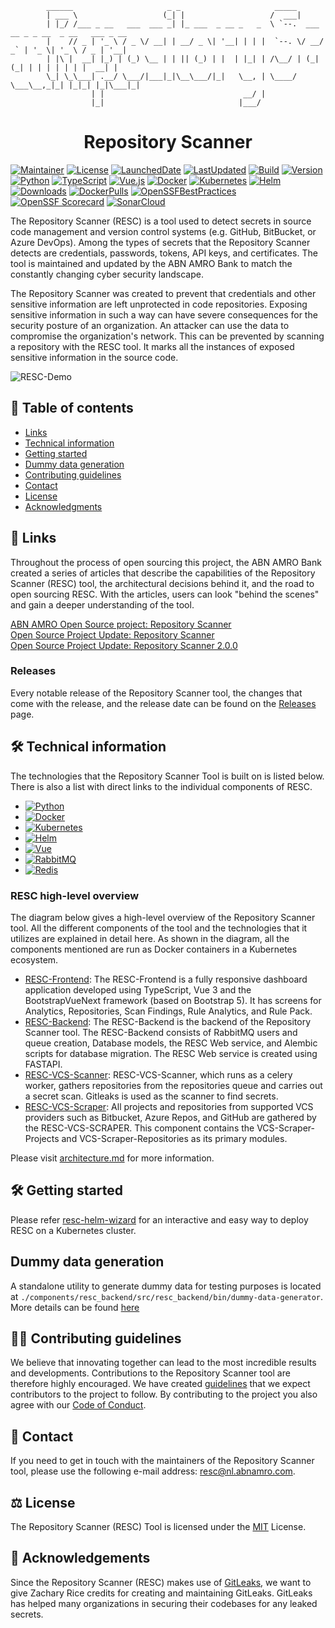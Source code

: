                   
            ______                     _ _                     _____
            | ___ \                   (_| |                   /  ___|
            | |_/ /___ _ __   ___  ___ _| |_ ___  _ __ _   _  \ `--.  ___ __ _ _ __  _ __   ___ _ __
            |    // _ | '_ \ / _ \/ __| | __/ _ \| '__| | | |  `--. \/ __/ _` | '_ \| '_ \ / _ | '__|
            | |\ |  __| |_) | (_) \__ | | || (_) | |  | |_| | /\__/ | (_| (_| | | | | | | |  __| |
            \_| \_\___| .__/ \___/|___|_|\__\___/|_|   \__, | \____/ \___\__,_|_| |_|_| |_|\___|_|
                      | |                               __/ |
                      |_|                              |___/

<div align="center">
    <h1>Repository Scanner</h1>
</div>

[![Maintainer][maintainer-shield]][maintainer-url]
[![License][license-shield]][license-url]
[![LaunchedDate][launched-shield]][launched-url]
[![LastUpdated][updated-shield]][updated-url]
[![Build][build-shield]][build-url]
[![Version][version-shield]][version-url]
[![Python][python-shield]][python-url]
[![TypeScript][typescript-shield]][typescript-url]
[![Vue.js][vuejs-shield]][vuejs-url]
[![Docker][docker-shield]][docker-url]
[![Kubernetes][k8-shield]][k8-url]
[![Helm][helm-shield]][helm-url]
[![Downloads][downloads-shield]][downloads-url]
[![DockerPulls][docker-pulls-shield]][docker-pulls-url]
[![OpenSSFBestPractices][openssf-shield]][openssf-url]
[![OpenSSF Scorecard][ossf-shield]][ossf-url]
[![SonarCloud][sonar-cloud-shield]][sonar-cloud-url]

The Repository Scanner (RESC) is a tool used to detect secrets in source code management and version control systems 
(e.g. GitHub, BitBucket, or Azure DevOps). Among the types of secrets that the Repository Scanner detects are credentials, 
passwords, tokens, API keys, and certificates. The tool is maintained and updated by the ABN AMRO Bank to match the 
constantly changing cyber security landscape. 

The Repository Scanner was created to prevent that credentials and other sensitive information are left unprotected in code repositories.
Exposing sensitive information in such a way can have severe consequences for the security posture of an organization. An attacker can use 
the data to compromise the organization's network. This can be prevented by scanning a repository with the RESC tool. It marks all the 
instances of exposed sensitive information in the source code.

![RESC-Demo](/images/RESC_Preview.gif)

## 📒 Table of contents
* [Links](#links)
* [Technical information](#technical-information)
* [Getting started](#getting-started)
* [Dummy data generation](#dummy-data-generation-guide)
* [Contributing guidelines](#contribution-guide)
* [Contact](#contact)
* [License](#license)
* [Acknowledgments](#acknowledgement)

## 🔗 Links <a name = "links"></a>

Throughout the process of open sourcing this project, the ABN AMRO Bank created a series of articles that describe the
capabilities of the Repository Scanner (RESC) tool, the architectural decisions behind it, and the road to open sourcing 
RESC. With the articles, users can look "behind the scenes" and gain a deeper understanding of the tool.  

[ABN AMRO Open Source project: Repository Scanner](https://medium.com/abn-amro-developer/abn-amro-open-source-project-repository-scanner-cf62aa62b059)  
[Open Source Project Update: Repository Scanner](https://medium.com/abn-amro-developer/open-source-project-update-repository-scanner-b44bc3f3921a)  
[Open Source Project Update: Repository Scanner 2.0.0](https://medium.com/abn-amro-developer/open-source-project-update-repository-scanner-2-0-0-a2120f8ccf4b)  

### Releases
Every notable release of the Repository Scanner tool, the changes that come with the release, and the release date can be found on the [Releases](https://github.com/abnamro/repository-scanner/releases) page.

## 🛠️ Technical information <a name = "technical-information"></a>
The technologies that the Repository Scanner Tool is built on is listed below. There is also a list with direct links to the individual
components of RESC.

* [![Python][Python.org]][Python-url]
* [![Docker][Docker.com]][Docker-url]
* [![Kubernetes][Kubernetes.io]][Kubernetes-url]
* [![Helm][Helm.sh]][Helm-url]
* [![Vue][Vue.js]][Vue-url]
* [![RabbitMQ][RabbitMQ.com]][RabbitMQ-url]
* [![Redis][Redis.com]][Redis-url]  

### RESC high-level overview
The diagram below gives a high-level overview of the Repository Scanner tool. All the different components of the
tool and the technologies that it utilizes are explained in detail here. As shown in the diagram, all the components mentioned
are run as Docker containers in a Kubernetes ecosystem.

* [RESC-Frontend](https://github.com/abnamro/repository-scanner/tree/main/components/resc-frontend): The RESC-Frontend is a fully responsive dashboard application developed using TypeScript, Vue 3 and the BootstrapVueNext framework (based on Bootstrap 5). It has screens for Analytics, Repositories, Scan Findings, Rule Analytics, and Rule Pack.
* [RESC-Backend](https://github.com/abnamro/repository-scanner/tree/main/components/resc-backend): The RESC-Backend is the backend of the Repository Scanner tool. The RESC-Backend consists of RabbitMQ users and queue creation, Database models, the RESC Web service, and Alembic scripts for database migration. The RESC Web service is created using FASTAPI.
* [RESC-VCS-Scanner](https://github.com/abnamro/repository-scanner/tree/main/components/resc-vcs-scanner): RESC-VCS-Scanner, which runs as a celery worker, gathers repositories from the repositories queue and carries out a secret scan. Gitleaks is used as the scanner to find secrets.
* [RESC-VCS-Scraper](https://github.com/abnamro/repository-scanner/tree/main/components/resc-vcs-scraper): All projects and repositories from supported VCS providers such as Bitbucket, Azure Repos, and GitHub are gathered by the RESC-VCS-SCRAPER. This component contains the VCS-Scraper-Projects and VCS-Scraper-Repositories as its primary modules.

Please visit [architecture.md](https://github.com/abnamro/repository-scanner/blob/main/docs/architecture.md) for more information.

## 🛠️ Getting started <a name = "getting-started"></a>
Please refer [resc-helm-wizard](https://github.com/abnamro/repository-scanner/blob/main/deployment/resc-helm-wizard/README.md) for an interactive and easy way to deploy RESC on a Kubernetes cluster.

##  Dummy data generation <a name = "dummy-data-generation-guide"></a>
A standalone utility to generate dummy data for testing purposes is located at `./components/resc_backend/src/resc_backend/bin/dummy-data-generator`. More details can be found [here](./components/resc-backend/src/resc_backend/bin/dummy-data-generator/README.md)

## 💁🏽 Contributing guidelines <a name = "contribution-guide"></a>
We believe that innovating together can lead to the most incredible results and developments. Contributions to the Repository Scanner tool are therefore highly encouraged. We have created [guidelines](https://github.com/abnamro/repository-scanner/blob/main/contributing.md) that we expect contributors to the project to follow.  By contributing to the project you also agree with our [Code of Conduct](https://github.com/abnamro/repository-scanner/blob/main/code-of-conduct.md).

## 📧    Contact <a name = "contact"></a>
If you need to get in touch with the maintainers of the Repository Scanner tool, please use the following e-mail address: [resc@nl.abnamro.com](mailto:resc@nl.abnamro.com).

## ⚖️ License <a name = "license"></a>
The Repository Scanner (RESC) Tool is licensed under the [MIT](https://github.com/abnamro/repository-scanner/blob/main/LICENSE.md) License.


## 🎉 Acknowledgements <a name = "acknowledgement"></a>
Since the Repository Scanner (RESC) makes use of [GitLeaks](https://github.com/zricethezav/gitleaks), we want to give Zachary Rice credits for creating and maintaining GitLeaks. GitLeaks has helped many organizations in securing their codebases for any leaked secrets.


<!-- MARKDOWN LINKS & IMAGES -->
[maintainer-shield]: https://img.shields.io/badge/maintainer-%40ABNAMRO-09996B
[maintainer-url]: https://github.com/ABNAMRO
[license-shield]: https://img.shields.io/github/license/abnamro/repository-scanner
[license-url]: https://github.com/abnamro/repository-scanner/blob/main/LICENSE.md
[launched-shield]: https://img.shields.io/badge/launched-DEC%202022-teal
[launched-url]: https://github.com/abnamro/repository-scanner/blob/main/LICENSE.md
[updated-shield]: https://img.shields.io/github/last-commit/abnamro/repository-scanner?color=blue&label=updated
[updated-url]: https://github.com/abnamro/repository-scanner/commits/main
[build-shield]: https://img.shields.io/github/actions/workflow/status/abnamro/repository-scanner/backend-ci.yaml?logo=github
[build-url]: https://github.com/abnamro/repository-scanner/actions
[version-shield]: https://img.shields.io/github/v/release/abnamro/repository-scanner?color=blueviolet&label=version
[version-url]: https://www.github.com/abnamro/repository-scanner/releases/latest
[downloads-shield]: https://img.shields.io/github/downloads/abnamro/repository-scanner/total?color=blue
[downloads-url]: https://pepy.tech/project/resc-backend
[docker-pulls-shield]: https://img.shields.io/docker/pulls/rescabnamro/resc-backend.svg
[docker-pulls-url]: https://hub.docker.com/r/rescabnamro/resc-backend
[openssf-shield]: https://www.bestpractices.dev/projects/7799/badge
[openssf-url]: https://www.bestpractices.dev/projects/7799
[sonar-cloud-shield]: https://sonarcloud.io/api/project_badges/measure?project=abnamro-resc_resc-backend&metric=alert_status
[sonar-cloud-url]: https://sonarcloud.io/organizations/abnamro-resc/projects
[python-shield]: https://img.shields.io/badge/Python-3670A0?style=flat&logo=python&logoColor=ffdd54
[python-url]: https://www.python.org
[vuejs-shield]: https://img.shields.io/badge/VueJS-%2335495e.svg?style=flat&logo=vuedotjs&logoColor=%234FC08D
[vuejs-url]: https://vuejs.org
[docker-shield]: https://img.shields.io/badge/Docker-2CA5E0?style=flat&logo=docker&logoColor=white
[docker-url]: https://www.docker.com
[k8-shield]: https://img.shields.io/badge/kubernetes-326ce5.svg?&style=flat&logo=kubernetes&logoColor=white
[k8-url]: https://kubernetes.io
[helm-shield]: https://img.shields.io/badge/Helm-0F1689?style=flat&logo=Helm&labelColor=0F1689
[helm-url]: https://helm.sh

[ossf-shield]: https://api.securityscorecards.dev/projects/github.com/abnamro/repository-scanner/badge
[ossf-url]: https://securityscorecards.dev/viewer/?uri=github.com/abnamro/repository-scanner

[Python.org]: https://img.shields.io/badge/Python-2b5b84?style=for-the-badge&logo=python&logoColor=white
[Python-url]: https://www.python.org/
<!-- for-the-badge is broken on TypeScript... use flat-square instead -->
[typescript-shield]: https://shields.io/badge/TypeScript-3178C6?style=flat-square&logo=TypeScript&logoColor=FFF
[typescript-url]: https://www.typescriptlang.org/
[Docker.com]: https://img.shields.io/badge/Docker-0b214a?style=for-the-badge&logo=docker&logoColor=white
[Docker-url]: https://www.docker.com/
[Kubernetes.io]: https://img.shields.io/badge/Kubernetes-3371e3?style=for-the-badge&logo=kubernetes&logoColor=white
[Kubernetes-url]: https://www.kubernetes.io/
[Helm.sh]: https://img.shields.io/badge/Helm-091c84?style=for-the-badge&logo=helm&logoColor=white
[Helm-url]: https://helm.sh/
[Vue.js]: https://img.shields.io/badge/Vue.js-35495E?style=for-the-badge&logo=vuedotjs&logoColor=4FC08D
[Vue-url]: https://vuejs.org/
[RabbitMQ.com]: https://img.shields.io/badge/RabbitMQ-ff6600?style=for-the-badge&logo=rabbitmq&logoColor=white
[RabbitMQ-url]: https://rabbitmq.com/
[Redis.com]: https://img.shields.io/badge/redis-%23DD0031.svg?&style=for-the-badge&logo=redis&logoColor=white
[Redis-url]: https://redis.com/
